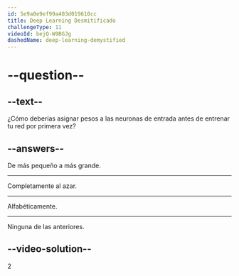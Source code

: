 ```yaml
---
id: 5e9a0e9ef99a403d019610cc
title: Deep Learning Desmitificado
challengeType: 11
videoId: bejQ-W9BGJg
dashedName: deep-learning-demystified
---
```


# --question--

## --text--

¿Cómo deberías asignar pesos a las neuronas de entrada antes de entrenar tu red por primera vez?

## --answers--

De más pequeño a más grande.

---

Completamente al azar.

---

Alfabéticamente.

---

Ninguna de las anteriores.

## --video-solution--

2

